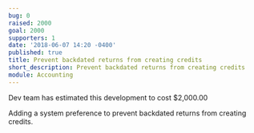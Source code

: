```yaml
---
bug: 0
raised: 2000
goal: 2000
supporters: 1
date: '2018-06-07 14:20 -0400'
published: true
title: Prevent backdated returns from creating credits
short_description: Prevent backdated returns from creating credits
module: Accounting
---
```

Dev team has estimated this development to cost $2,000.00

Adding a system preference to prevent backdated returns from creating credits.
